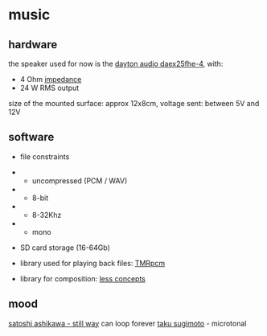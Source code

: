 # music

## hardware

the speaker used for now is the [dayton audio daex25fhe-4](https://www.soundimports.eu/en/dayton-audio-daex25fhe-4.html), with:

- 4 Ohm [impedance](http://www.learningaboutelectronics.com/Articles/What-is-speaker-impedance)
- 24 W RMS output

size of the mounted surface: approx 12x8cm, voltage sent: between 5V and 12V

## software

- file constraints
- - uncompressed (PCM / WAV)
- - 8-bit
- - 8-32Khz
- - mono
- SD card storage (16-64Gb)
- library used for playing back files: [TMRpcm](https://github.com/TMRh20/TMRpcm/wiki)

- library for composition: [less concepts](https://maxforlive.com/library/device/6167/less-concepts)

## mood

[satoshi ashikawa - still way](https://www.youtube.com/watch?v=f33pvpdXzos) can loop forever
[taku sugimoto](https://www.youtube.com/watch?v=pDUeojq6DrE) - microtonal
